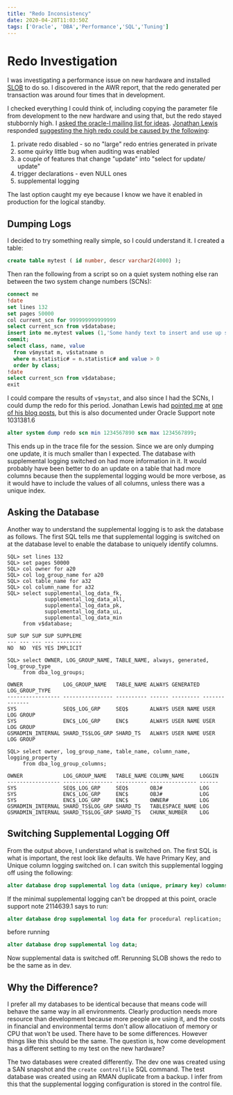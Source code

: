 ```yaml
---
title: "Redo Inconsistency"
date: 2020-04-28T11:03:50Z
tags: ['Oracle', 'DBA','Performance','SQL','Tuning']
---
```


# Redo Investigation

I was investigating a performance issue on new hardware and installed 
[SLOB](https://kevinclosson.net/2012/02/06/introducing-slob-the-silly-little-oracle-benchmark/)
to do so.
I discovered in the AWR report, that the redo generated per transaction was around four times
that in development.

I checked everything I could think of, including copying the parameter file from development to 
the new hardware and using that, but the redo stayed stubbornly high. I 
[asked the oracle-l mailing list for ideas](https://www.freelists.org/post/oracle-l/Redo-per-transaction-inconsistency-when-running-SLOB).
[Jonathan Lewis](https://jonathanlewis.wordpress.com/)
responded [suggesting the high redo could be
caused by the following](https://www.freelists.org/post/oracle-l/Redo-per-transaction-inconsistency-when-running-SLOB,7):

1. private redo disabled - so no "large" redo entries generated in private
2. some quirky little bug when auditing was enabled 
3. a couple of features that change "update" into "select for update/ update" 
4. trigger declarations - even NULL ones 
5. supplemental logging

The last option caught my eye because I know we have it enabled in production for the logical standby.

## Dumping Logs

I decided to try something really simple, so I could understand it. I created a table:

```sql
create table mytest ( id number, descr varchar2(4000) );
```

Then ran the following from a script so on a quiet system nothing else ran between the
two system change numbers (SCNs):

```sql
connect me
!date
set lines 132
set pages 50000
col current_scn for 999999999999999
select current_scn from v$database;
insert into me.mytest values (1,'Some handy text to insert and use up space');
commit;
select class, name, value 
  from v$mystat m, v$statname n
  where m.statistic# = n.statistic# and value > 0
  order by class;
!date
select current_scn from v$database;
exit
```

I could compare the results of `v$mystat`, and also since I had the SCNs, I could dump the redo for this period.
Jonathan Lewis had [pointed me](https://www.freelists.org/post/oracle-l/Redo-per-transaction-inconsistency-when-running-SLOB,9)
at [one of his blog posts](https://jonathanlewis.wordpress.com/2019/06/11/redo-dumps/), 
but this is also documented under Oracle Support note 1031381.6

```sql
alter system dump redo scn min 1234567890 scn max 1234567899;
```

This ends up in the trace file for the session. Since we are only dumping one update, it is much smaller than I expected.
The database with supplemental logging switched on had more information in it. It would probably have been better to do an
update on a table that had more columns because then the supplemental logging would be more verbose, as it
would have to include the values of all columns, unless there was a unique index.

## Asking the Database

Another way to understand the supplemental logging is to ask the database as follows.
The first SQL tells me that supplemental logging is switched on at the database level
to enable the database to uniquely identify columns.

```console
SQL> set lines 132
SQL> set pages 50000
SQL> col owner for a20
SQL> col log_group_name for a20
SQL> col table_name for a32
SQL> col column_name for a32
SQL> select supplemental_log_data_fk, 
            supplemental_log_data_all, 
            supplemental_log_data_pk, 
            supplemental_log_data_ui, 
            supplemental_log_data_min
     from v$database;

SUP SUP SUP SUP SUPPLEME
--- --- --- --- --------
NO  NO  YES YES IMPLICIT

SQL> select OWNER, LOG_GROUP_NAME, TABLE_NAME, always, generated, log_group_type
     from dba_log_groups;

OWNER             LOG_GROUP_NAME   TABLE_NAME ALWAYS GENERATED LOG_GROUP_TYPE
----------------- ---------------- ---------- ------ --------- --------------
SYS               SEQ$_LOG_GRP     SEQ$       ALWAYS USER NAME USER LOG GROUP
SYS               ENC$_LOG_GRP     ENC$       ALWAYS USER NAME USER LOG GROUP
GSMADMIN_INTERNAL SHARD_TS$LOG_GRP SHARD_TS   ALWAYS USER NAME USER LOG GROUP

SQL> select owner, log_group_name, table_name, column_name, logging_property
     from dba_log_group_columns;

OWNER             LOG_GROUP_NAME   TABLE_NAME COLUMN_NAME     LOGGIN
----------------- ---------------- ---------- --------------- ------
SYS               SEQ$_LOG_GRP     SEQ$       OBJ#            LOG
SYS               ENC$_LOG_GRP     ENC$       OBJ#            LOG
SYS               ENC$_LOG_GRP     ENC$       OWNER#          LOG
GSMADMIN_INTERNAL SHARD_TS$LOG_GRP SHARD_TS   TABLESPACE_NAME LOG
GSMADMIN_INTERNAL SHARD_TS$LOG_GRP SHARD_TS   CHUNK_NUMBER    LOG
```

## Switching Supplemental Logging Off

From the output above, I understand what is switched on. The first SQL is what is important, the
rest look like defaults. We have Primary Key, and Unique column logging switched on. 
I can switch this supplemental logging off using the following:

```sql
alter database drop supplemental log data (unique, primary key) columns;
```

If the minimal supplemental logging can't be dropped at this point, oracle support note 2114639.1 says to run:

```sql
alter database drop supplemental log data for procedural replication;
```
before running

```sql
alter database drop supplemental log data;
```

Now supplemental data is switched off. Rerunning SLOB shows the redo to be the same as in dev.

## Why the Difference?

I prefer all my databases to be identical because that means code will behave the same way in all environments.
Clearly production needs more resource than development because more people are using it, and the costs in financial and
environmental terms don't allow allocatiuon of memory or CPU that won't be used. There have to
be some differences. However things like this should be the same. The question is, how come development
has a different setting to my test on the new hardware?

The two databases were created differently. The dev one was created using a SAN snapshot and 
the `create controlfile` SQL command. The test database was created using an RMAN duplicate from a backup.
I infer from this that the supplemental logging configuration is stored in the control file.